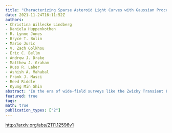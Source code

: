 ```yaml
---
title: "Characterizing Sparse Asteroid Light Curves with Gaussian Processes"
date: 2021-11-24T16:11:52Z
authors:
- Christina Willecke Lindberg
- Daniela Huppenkothen
- R. Lynne Jones
- Bryce T. Bolin
- Mario Juric
- V. Zach Golkhou
- Eric C. Bellm
- Andrew J. Drake
- Matthew J. Graham
- Russ R. Laher
- Ashish A. Mahabal
- Frank J. Masci
- Reed Riddle
- Kyung Min Shin
abstract: "In the era of wide-field surveys like the Zwicky Transient Facility and the Rubin Observatory's Legacy Survey of Space and Time, sparse photometric measurements constitute an increasing percentage of asteroid observations, particularly for asteroids newly discovered in these large surveys. Follow-up observations to supplement these sparse data may be prohibitively expensive in many cases, so to overcome these sampling limitations, we introduce a flexible model based on Gaussian Processes to enable Bayesian parameter inference of asteroid time series data. This model is designed to be flexible and extensible, and can model multiple asteroid properties such as the rotation period, light curve amplitude, changing pulse profile, and magnitude changes due to the phase angle evolution at the same time. Here, we focus on the inference of rotation periods. Based on both simulated light curves and real observations from the Zwicky Transient Facility, we show that the new model reliably infers rotational periods from sparsely sampled light curves, and generally provides well-constrained posterior probability densities for the model parameters. We propose this framework as an intermediate method between fast, but very limited period detection algorithms and much more comprehensive, but computationally expensive shape modeling based on ray-tracing codes."
featured: true
tags:
math: true
publication_types: ["2"]
---
```

http://arxiv.org/abs/2111.12596v1